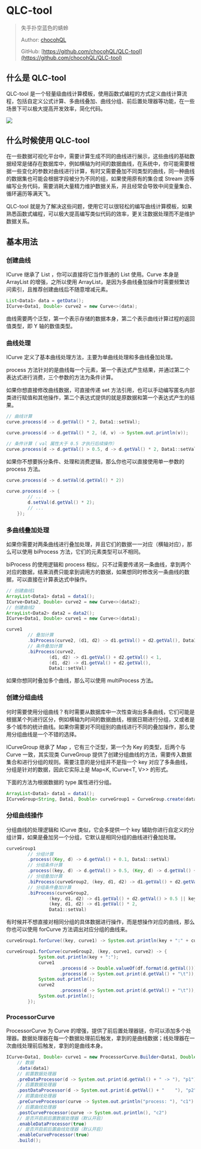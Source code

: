 # QLC-tool

> 失手扑空蓝色的蜻蛉
>
> Author: [chocohQL](https://github.com/chocohQL)
>
> GitHub: [https://github.com/chocohQL/QLC-tool](https://github.com/chocohQL/QLC-tool)

## 什么是 QLC-tool

QLC-tool 是一个轻量级曲线计算模板，使用函数式编程的方式定义曲线计算流程，包括自定义公式计算、多曲线叠加、曲线分组、前后置处理器等功能，在一些场景下可以极大提高开发效率，简化代码。

![](https://fastly.jsdelivr.net/gh/chocohQL/ql-file@main/assets/githubQLC-tool-01.png)

## 什么时候使用 QLC-tool

在一些数据可视化平台中，需要计算生成不同的曲线进行展示，这些曲线的基础数据经常是储存在数据库中，例如横轴为时间的数据曲线，在系统中，你可能需要根据一些变化的参数对曲线进行计算，有时又需要叠加不同类型的曲线，同一种曲线的数据集也可能会根据字段被分为不同的组，如果使用原有的集合或 Stream 流等编写业务代码，需要消耗大量精力维护数据关系，并且经常会导致中间变量集合、循环遍历等满天飞。

QLC-tool 就是为了解决这些问题，使用它可以很轻松的编写曲线计算模板，如果熟悉函数式编程，可以极大提高编写类似代码的效率，更关注数据处理而不是维护数据关系。

## 基本用法

### 创建曲线

ICurve 继承了 List ，你可以直接将它当作普通的 List 使用。Curve 本身是 ArrayList 的增强，之所以使用 ArrayList，是因为多曲线叠加操作时需要频繁访问索引，且推荐创建曲线后不随意增减元素。

```java
List<Data1> data = getData();
ICurve<Data1, Double> curve2 = new Curve<>(data);
```

曲线需要两个泛型，第一个表示存储的数据本身，第二个表示曲线计算过程的返回值类型，即 Y 轴的数值类型。

### 曲线处理

ICurve 定义了基本曲线处理方法，主要为单曲线处理和多曲线叠加处理。

process 方法针对的是曲线每一个元素，第一个表达式产生结果，并通过第二个表达式进行消费，三个参数的方法为条件计算。

如果你想直接修改曲线数据，可直接传递 set 方法引用，也可以手动编写匿名内部类进行赋值和其他操作，第二个表达式提供的就是原数据和第一个表达式产生的结果。

```java
// 曲线计算
curve.process(d -> d.getVal() * 2, Data1::setVal);

curve.process(d -> d.getVal() * 2, (d, v) -> System.out.println(v));

// 条件计算（ val 属性大于 0.5 才执行后续操作）
curve.process(d -> d.getVal() > 0.5, d -> d.getVal() * 2, Data1::setVal)
```

如果你不想要拆分条件、处理和消费逻辑，那么你也可以直接使用单一参数的 process 方法。

```java
curve.process(d -> d.setVal(d.getVal() * 2))
        
curve.process(d -> {
        // ...
        d.setVal(d.getVal() * 2);
        // ...
    });
```

### 多曲线叠加处理

如果你需要对两条曲线进行叠加处理，并且它们的数据一一对应（横轴对应），那么可以使用 biProcess 方法，它们的元素类型可以不相同。

biProcess 的使用逻辑和 process 相似，只不过需要传递另一条曲线，拿到两个对应的数据，结果消费只能拿到调用方的数据，如果想同时修改另一条曲线的数据，可以直接在计算表达式中操作。

```java
// 创建曲线1
ArrayList<Data1> data1 = data1();
ICurve<Data2, Double> curve2 = new Curve<>(data2);
// 创建曲线2
ArrayList<Data2> data2 = data2();
ICurve<Data1, Double> curve1 = new Curve<>(data1);

curve1
        // 叠加计算
        .biProcess(curve2, (d1, d2) -> d1.getVal() + d2.getVal(), Data1::setVal)
        // 条件叠加计算
        .biProcess(curve2,
                (d1, d2) -> d1.getVal() + d2.getVal() < 1,
                (d1, d2) -> d1.getVal() + d2.getVal(),
                Data1::setVal)
```

如果你想同时叠加多个曲线，那么可以使用 multiProcess 方法。

### 创建分组曲线

何时需要使用分组曲线？有时需要从数据库中一次性查询出多条曲线，它们可能是根据某个列进行区分，例如横轴为时间的数据曲线，根据日期进行分组，又或者是多个城市的统计曲线。如果你需要对不同组别的曲线进行不同的叠加操作，那么使用分组曲线是一个不错的选择。

ICurveGroup 继承了 Map ，它有三个泛型，第一个为 Key 的类型，后两个与 Curve 一致，其实现类 CurveGroup 提供了创建分组曲线的方法，需要传入数据集合和进行分组的规则。需要注意的是分组并不是指一个 key 对应了多条曲线，分组是针对的数据，因此它实际上是 Map<K, ICurve<T, V>> 的形式。

下面的方法为根据数据的 type 属性进行分组。

```java
ArrayList<Data1> data1 = data1();
ICurveGroup<String, Data1, Double> curveGroup1 = CurveGroup.create(data1, Data1::getType);
```

### 分组曲线操作

分组曲线的处理逻辑和 ICurve 类似，它会多提供一个 key 辅助你进行自定义的分组计算，如果是叠加另一个分组，它默认是相同分组的曲线进行叠加处理。

```java
curveGroup1
        // 分组计算
        .process((Key, d) -> d.getVal() + 0.1, Data1::setVal)
        // 分组条件计算
        .process((key, d) -> d.getVal() > 0.5, (Key, d) -> d.getVal() + 0.1, Data1::setVal)
        // 分组叠加计算
        .biProcess(curveGroup2, (key, d1, d2) -> d1.getVal() + d2.getVal(), Data1::setVal)
        // 分组条件叠加计算
        .biProcess(curveGroup2,
                (key, d1, d2) -> d1.getVal() + d2.getVal() > 0.5 || key.equals("00"),
                (key, d1, d2) -> d1.getVal() * 2,
                Data1::setVal)
```

有时候并不想直接对相同分组的具体数据进行操作，而是想操作对应的曲线，那么你也可以使用 forCurve 方法调出对应分组的曲线来。

```java
curveGroup1.forCurve((key, curve1) -> System.out.println(key + ":" + curve1))

curveGroup1.forCurve(curveGroup2, (key, curve1, curve2) -> {
            System.out.println(key + ":");
            curve1
                    .process(d -> Double.valueOf(df.format(d.getVal())), Data1::setVal)
                    .process(d -> System.out.print(d.getVal() + "\t"));
            System.out.println();
            curve2
                    .process(d -> System.out.print(d.getVal() + "\t"));
            System.out.println();
        });
```

### ProcessorCurve

ProcessorCurve 为 Curve 的增强，提供了前后置处理器链，你可以添加多个处理器。数据处理器在每一个数据处理前后触发，拿到的是曲线数据；线处理器在一次曲线处理前后触发，拿到的是曲线本身。

```java
ICurve<Data1, Double> curve1 = new ProcessorCurve.Builder<Data1, Double>()
    // 数据
    .data(data1)
    // 前置数据处理器
    .preDataProcessor(d -> System.out.print(d.getVal() + " -> "), "p1")
    // 后置数据处理器
    .postDataProcessor(d -> System.out.print(d.getVal() + "    "), "p2")
    // 前置曲线处理器
    .preCurveProcessor(curve -> System.out.println("process: "), "c1")
    // 后置曲线处理器
    .postCurveProcessor(curve -> System.out.println(), "c2")
    // 是否开启前后置数据处理器（默认开启）
    .enableDataProcessor(true)
    // 是否开启前后置曲线处理器（默认开启）
    .enableCurveProcessor(true)
    .build();
```